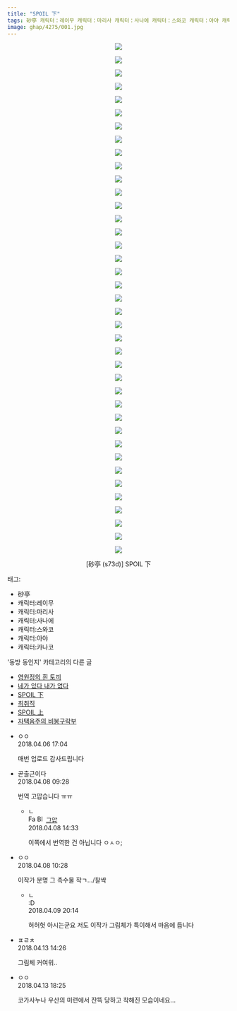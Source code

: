 ```yaml
---
title: "SPOIL 下"
tags: 砂亭 캐릭터：레이무 캐릭터：마리사 캐릭터：사나에 캐릭터：스와코 캐릭터：아야 캐릭터：카나코 s73d 동방_동인지
image: ghap/4275/001.jpg
---
```

<div class="article">
<p style="text-align: center; clear: none; float: none;"><img src="{{ site.nasurl }}/ghap/4275/001.jpg"/></p>
<p style="text-align: center; clear: none; float: none;"><img src="{{ site.nasurl }}/ghap/4275/002.jpg"/></p>
<p style="text-align: center; clear: none; float: none;"><img src="{{ site.nasurl }}/ghap/4275/003.jpg"/></p>
<p style="text-align: center; clear: none; float: none;"><img src="{{ site.nasurl }}/ghap/4275/004.jpg"/></p>
<p style="text-align: center; clear: none; float: none;"><img src="{{ site.nasurl }}/ghap/4275/005.jpg"/></p>
<p style="text-align: center; clear: none; float: none;"><img src="{{ site.nasurl }}/ghap/4275/006.jpg"/></p>
<p style="text-align: center; clear: none; float: none;"><img src="{{ site.nasurl }}/ghap/4275/007.jpg"/></p>
<p style="text-align: center; clear: none; float: none;"><img src="{{ site.nasurl }}/ghap/4275/008.jpg"/></p>
<p style="text-align: center; clear: none; float: none;"><img src="{{ site.nasurl }}/ghap/4275/009.jpg"/></p>
<p style="text-align: center; clear: none; float: none;"><img src="{{ site.nasurl }}/ghap/4275/010.jpg"/></p>
<p style="text-align: center; clear: none; float: none;"><img src="{{ site.nasurl }}/ghap/4275/011.jpg"/></p>
<p style="text-align: center; clear: none; float: none;"><img src="{{ site.nasurl }}/ghap/4275/012.jpg"/></p>
<p style="text-align: center; clear: none; float: none;"><img src="{{ site.nasurl }}/ghap/4275/013.jpg"/></p>
<p style="text-align: center; clear: none; float: none;"><img src="{{ site.nasurl }}/ghap/4275/014.jpg"/></p>
<p style="text-align: center; clear: none; float: none;"><img src="{{ site.nasurl }}/ghap/4275/015.jpg"/></p>
<p style="text-align: center; clear: none; float: none;"><img src="{{ site.nasurl }}/ghap/4275/016.jpg"/></p>
<p style="text-align: center; clear: none; float: none;"><img src="{{ site.nasurl }}/ghap/4275/017.jpg"/></p>
<p style="text-align: center; clear: none; float: none;"><img src="{{ site.nasurl }}/ghap/4275/018.jpg"/></p>
<p style="text-align: center; clear: none; float: none;"><img src="{{ site.nasurl }}/ghap/4275/019.jpg"/></p>
<p style="text-align: center; clear: none; float: none;"><img src="{{ site.nasurl }}/ghap/4275/020.jpg"/></p>
<p style="text-align: center; clear: none; float: none;"><img src="{{ site.nasurl }}/ghap/4275/021.jpg"/></p>
<p style="text-align: center; clear: none; float: none;"><img src="{{ site.nasurl }}/ghap/4275/022.jpg"/></p>
<p style="text-align: center; clear: none; float: none;"><img src="{{ site.nasurl }}/ghap/4275/023.jpg"/></p>
<p style="text-align: center; clear: none; float: none;"><img src="{{ site.nasurl }}/ghap/4275/024.jpg"/></p>
<p style="text-align: center; clear: none; float: none;"><img src="{{ site.nasurl }}/ghap/4275/025.jpg"/></p>
<p style="text-align: center; clear: none; float: none;"><img src="{{ site.nasurl }}/ghap/4275/026.jpg"/></p>
<p style="text-align: center; clear: none; float: none;"><img src="{{ site.nasurl }}/ghap/4275/027.jpg"/></p>
<p style="text-align: center; clear: none; float: none;"><img src="{{ site.nasurl }}/ghap/4275/028.jpg"/></p>
<p style="text-align: center; clear: none; float: none;"><img src="{{ site.nasurl }}/ghap/4275/029.jpg"/></p>
<p style="text-align: center; clear: none; float: none;"><img src="{{ site.nasurl }}/ghap/4275/030.jpg"/></p>
<p style="text-align: center; clear: none; float: none;"><img src="{{ site.nasurl }}/ghap/4275/031.jpg"/></p>
<p style="text-align: center; clear: none; float: none;"><img src="{{ site.nasurl }}/ghap/4275/032.jpg"/></p>
<p style="text-align: center; clear: none; float: none;"><img src="{{ site.nasurl }}/ghap/4275/033.jpg"/></p>
<p style="text-align: center; clear: none; float: none;"><img src="{{ site.nasurl }}/ghap/4275/034.jpg"/></p>
<p style="text-align: center; clear: none; float: none;"><img src="{{ site.nasurl }}/ghap/4275/035.jpg"/></p>
<p style="text-align: center; clear: none; float: none;"><img src="{{ site.nasurl }}/ghap/4275/036.jpg"/></p>
<p style="text-align: center; clear: none; float: none;"><img src="{{ site.nasurl }}/ghap/4275/037.jpg"/></p>
<p style="text-align: center; clear: none; float: none;"><img src="{{ site.nasurl }}/ghap/4275/038.jpg"/></p>
<p style="text-align: center; clear: none; float: none;"><img src="{{ site.nasurl }}/ghap/4275/039.png"/></p>
<p style="text-align: center; clear: none; float: none;">[砂亭 (s73d)] SPOIL 下</p>
</div><div class="tagTrail">
<p>태그: </p>
<ul>
<li>砂亭</li>
<li>캐릭터:레이무</li>
<li>캐릭터:마리사</li>
<li>캐릭터:사나에</li>
<li>캐릭터:스와코</li>
<li>캐릭터:아야</li>
<li>캐릭터:카나코</li>
</ul>
</div><div class="another">
<p>'동방 동인지' 카테고리의 다른 글</p>
<ul>
<li><a href="/2018-04-15-ghap_4281">영원정의 흰 토끼</a></li>
<li><a href="/2018-04-15-ghap_4280">네가 있다 내가 없다</a></li>
<li><a href="/2018-04-06-ghap_4275">SPOIL 下</a></li>
<li><a href="/2018-04-06-ghap_4272">최취직</a></li>
<li><a href="/2018-04-03-ghap_4269">SPOIL 上</a></li>
<li><a href="/2018-04-03-ghap_4268">자택음주의 비봉구락부</a></li>
</ul>
</div><div class="cb_module cb_fluid">
<div class="cb_wrt cb_profile">
<div class="comment">
<ul>
<li class="cb_thumb_off" id="comment15234422">
<div class="cb_comment_area">
<div class="cb_info_area">
<div class="cb_section">
<span class="cb_nick_name">ㅇㅇ</span>
</div>
<div class="cb_section">
<span class="cb_date">2018.04.06 17:04 </span>
</div>
</div>
<div class="cb_dsc_comment">
<p class="cb_dsc">
											매번 업로드 감사드립니다
										</p>
</div>
</div></li>
<li class="cb_thumb_off" id="comment15235297">
<div class="cb_comment_area">
<div class="cb_info_area">
<div class="cb_section">
<span class="cb_nick_name">곧출근이다</span>
</div>
<div class="cb_section">
<span class="cb_date">2018.04.08 09:28 </span>
</div>
</div>
<div class="cb_dsc_comment">
<p class="cb_dsc">
											번역 고맙습니다 ㅠㅠ
										</p>
</div>
<ul>
<li class="cb_thumb_off" id="comment15235416">
<span class="cb_bu_subnode">ㄴ</span>
<div class="cb_comment_area">
<div class="cb_info_area">
<div class="cb_section">
<span class="cb_nick_name"><img alt="Favicon of https://ghaptouhou.tistory.com" height="16" onerror="this.onerror=null;this.parentNode.removeChild(this)" src="https://ghaptouhou.tistory.com/favicon.ico" width="16"/> <img alt="BlogIcon" height="16" onerror="this.parentNode.removeChild(this)" src="https://ghaptouhou.tistory.com/index.gif" width="16"/> <a href="https://ghaptouhou.tistory.com" onclick="return openLinkInNewWindow(this)"> 그압</a><span class="tistoryProfileLayerTrigger" onclick='TistoryProfile.show(event, this, {"title":"\uc800\uae30 \uc774\uac70 \ub098\uc911\uc5d0 \uc218\uc815 \uac00\ub2a5\ud558\ub098\uc694","url":"https:\/\/ghap.tistory.com","nickname":"\uadf8\uc555","items":[]}); return false;'></span></span>
</div>
<div class="cb_section">
<span class="cb_date">2018.04.08 14:33 </span>
</div>
</div>
<div class="cb_dsc_comment">
<p class="cb_dsc">
																이쪽에서 번역한 건 아닙니다 ㅇㅅㅇ;
															</p>
</div>
</div>
</li>
</ul>
</div></li>
<li class="cb_thumb_off" id="comment15235327">
<div class="cb_comment_area">
<div class="cb_info_area">
<div class="cb_section">
<span class="cb_nick_name">ㅇㅇ</span>
</div>
<div class="cb_section">
<span class="cb_date">2018.04.08 10:28 </span>
</div>
</div>
<div class="cb_dsc_comment">
<p class="cb_dsc">
											이작가 분명 그 촉수물 작ㄱ.../찰싹
										</p>
</div>
<ul>
<li class="cb_thumb_off" id="comment15236082">
<span class="cb_bu_subnode">ㄴ</span>
<div class="cb_comment_area">
<div class="cb_info_area">
<div class="cb_section">
<span class="cb_nick_name">:D</span>
</div>
<div class="cb_section">
<span class="cb_date">2018.04.09 20:14 </span>
</div>
</div>
<div class="cb_dsc_comment">
<p class="cb_dsc">
																허허헛 아시는군요 저도 이작가 그림체가 특이해서 마음에 듭니다
															</p>
</div>
</div>
</li>
</ul>
</div></li>
<li class="cb_thumb_off" id="comment15238325">
<div class="cb_comment_area">
<div class="cb_info_area">
<div class="cb_section">
<span class="cb_nick_name">ㅍㄹㅊ</span>
</div>
<div class="cb_section">
<span class="cb_date">2018.04.13 14:26 </span>
</div>
</div>
<div class="cb_dsc_comment">
<p class="cb_dsc">
											그림체 커여워..
										</p>
</div>
</div></li>
<li class="cb_thumb_off" id="comment15238459">
<div class="cb_comment_area">
<div class="cb_info_area">
<div class="cb_section">
<span class="cb_nick_name">ㅇㅇ</span>
</div>
<div class="cb_section">
<span class="cb_date">2018.04.13 18:25 </span>
</div>
</div>
<div class="cb_dsc_comment">
<p class="cb_dsc">
											코가사누나 우산의 미련에서 잔뜩 당하고 착해진 모습이네요...
										</p>
</div>
</div></li>
</ul>
</div>
</div><!-- commentList close -->
</div>